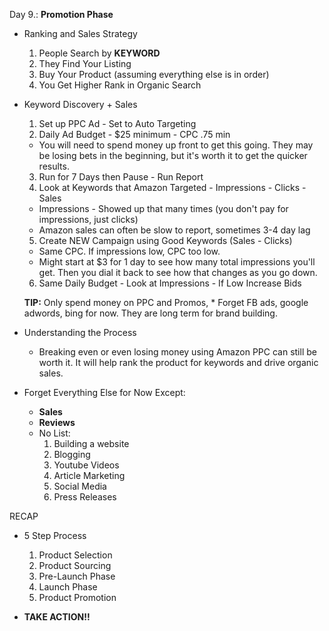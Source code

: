 Day 9.: **Promotion Phase**

* Ranking and Sales Strategy
  1. People Search by **KEYWORD**
  2. They Find Your Listing
  3. Buy Your Product (assuming everything else is in order)
  4. You Get Higher Rank in Organic Search

* Keyword Discovery + Sales
  1. Set up PPC Ad - Set to Auto Targeting
  2. Daily Ad Budget - $25 minimum - CPC .75 min
    * You will need to spend money up front to get this going. They may be losing bets in the beginning, but it's worth it to get the quicker results.
  3. Run for 7 Days then Pause - Run Report
  4. Look at Keywords that Amazon Targeted - Impressions - Clicks - Sales
    * Impressions - Showed up that many times (you don't pay for impressions, just clicks)
    * Amazon sales can often be slow to report, sometimes 3-4 day lag
  5. Create NEW Campaign using Good Keywords (Sales - Clicks)
    * Same CPC.  If impressions low, CPC too low.
    * Might start at $3 for 1 day to see how many total impressions you'll get.  Then you dial it back to see how that changes as you go down.
  6. Same Daily Budget - Look at Impressions - If Low Increase Bids

  **TIP:** Only spend money on PPC and Promos, * Forget FB ads, google adwords, bing for now. They are long term for brand building.

* Understanding the Process
  * Breaking even or even losing money using Amazon PPC can still be worth it.  It will help rank the product for keywords and drive organic sales.

* Forget Everything Else for Now Except:
  * **Sales**
  * **Reviews**
  * No List:
    1. Building a website
    2. Blogging
    3. Youtube Videos
    4. Article Marketing
    5. Social Media
    6. Press Releases

RECAP
* 5 Step Process
  1. Product Selection
  2. Product Sourcing
  3. Pre-Launch Phase
  4. Launch Phase
  5. Product Promotion

* **TAKE ACTION!!**
